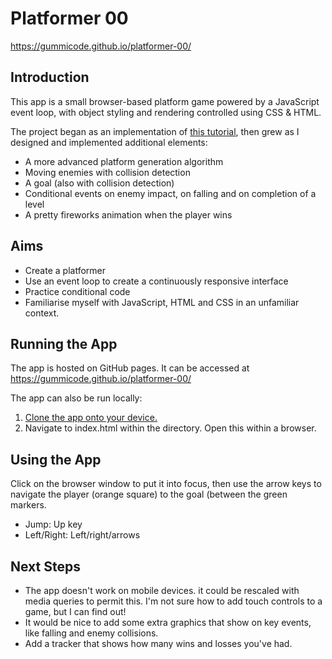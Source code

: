 # Platformer 00
https://gummicode.github.io/platformer-00/

## Introduction
This app is a small browser-based platform game powered by a JavaScript event loop, with object styling and rendering controlled using CSS & HTML.

The project began as an implementation of [this tutorial](https://www.educative.io/edpresso/how-to-make-a-simple-platformer-using-javascript), then grew as I designed and implemented additional elements:
- A more advanced platform generation algorithm
- Moving enemies with collision detection
- A goal (also with collision detection)
- Conditional events on enemy impact, on falling and on completion of a level
- A pretty fireworks animation when the player wins

## Aims
- Create a platformer
- Use an event loop to create a continuously responsive interface
- Practice conditional code
- Familiarise myself with JavaScript, HTML and CSS in an unfamiliar context.

## Running the App
The app is hosted on GitHub pages. It can be accessed at https://gummicode.github.io/platformer-00/

The app can also be run locally:
1. [Clone the app onto your device.](https://docs.github.com/en/enterprise/2.13/user/articles/cloning-a-repository)
2. Navigate to index.html within the directory. Open this within a browser.

## Using the App
Click on the browser window to put it into focus, then use the arrow keys to navigate the player (orange square) to the goal (between the green markers.
- Jump: Up key
- Left/Right: Left/right/arrows

## Next Steps
- The app doesn't work on mobile devices. it could be rescaled with media queries to permit this. I'm not sure how to add touch controls to a game, but I can find out!
- It would be nice to add some extra graphics that show on key events, like falling and enemy collisions.
- Add a tracker that shows how many wins and losses you've had.

